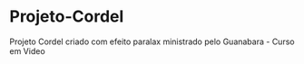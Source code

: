 # Projeto-Cordel
 Projeto Cordel criado com efeito paralax ministrado pelo Guanabara - Curso em Video
